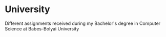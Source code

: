 # University
Different assignments received during my Bachelor's degree in Computer Science at Babes-Bolyai University
